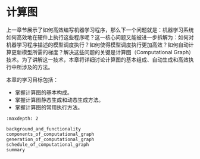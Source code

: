 # 计算图

上一章节展示了如何高效编写机器学习程序，那么下一个问题就是：机器学习系统如何高效地在硬件上执行这些程序呢？这一核心问题又能被进一步拆解为：如何对机器学习程序描述的模型调度执行？如何使得模型调度执行更加高效？如何自动计算更新模型所需的梯度？解决这些问题的关键是计算图（Computational Graph）技术。为了讲解这一技术，本章将详细讨论计算图的基本组成、自动生成和高效执行中所涉及的方法。

本章的学习目标包括：
-   掌握计算图的基本构成。
-   掌握计算图静态生成和动态生成方法。
-   掌握计算图的常用执行方法。

```toc
:maxdepth: 2

background_and_functionality
components_of_computational_graph
generation_of_computational_graph
schedule_of_computational_graph
summary
```